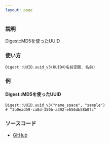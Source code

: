 ```yaml
---
layout: page
---
```

### 説明
Digest::MD5を使ったUUID

### 使い方
    Digest::UUID.uuid_v3(UUIDの名前空間, 名前)

### 例
#### Digest::MD5を使ったUUID
    Digest::UUID.uuid_v3("name_space", "sample")
    # "3b0ead59-ca8d-350b-a392-e656db58b0fc"

### ソースコード
* [GitHub](https://github.com/rails/rails/blob/f33d52c95217212cbacc8d5e44b5a8e3cdc6f5b3/activesupport/lib/active_support/core_ext/digest/uuid.rb#L39)